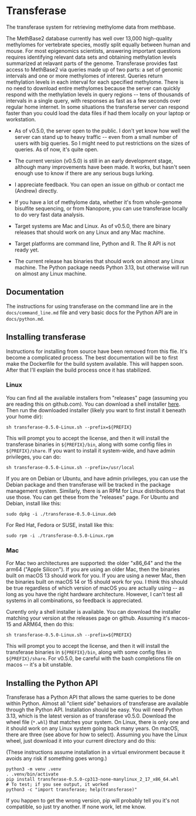 # Transferase

The transferase system for retrieving methylome data from methbase.

The MethBase2 database currently has well over 13,000 high-quality methylomes
for vertebrate species, mostly split equally between human and mouse. For most
epigenomics scientists, answering important questions requires identifying
relevant data sets and obtaining methylation levels summarized at relavant
parts of the genome.  Transferase provides fast access to MethBase2 via
queries made up of two parts: a set of genomic intervals and one or more
methylomes of interest. Queries return methylation levels in each interval for
each specified methylome. There is no need to download entire methylomes
because the server can quickly respond with the methylation levels in query
regions -- tens of thousands of intervals in a single query, with responses as
fast as a few seconds over regular home internet.  In some situations the
transferse server can respond faster than you could load the data files if had
them locally on your laptop or workstation.

- As of v0.5.0, the server open to the public. I don't yet know how well the
  server can stand up to heavy traffic -- even from a small number of users
  with big queries. So I might need to put restrictions on the sizes of
  queries. As of now, it's quite open.

- The current version (v0.5.0) is still in an early development stage,
  although many improvements have been made. It works, but hasn't seen enough
  use to know if there are any serious bugs lurking.

- I appreciate feedback. You can open an issue on github or contact me
  (Andrew) directly.

- If you have a lot of methylome data, whether it's from whole-genome
  bisulfite sequencing, or from Nanopore, you can use transferase locally to
  do very fast data analysis.

- Target systems are Mac and Linux. As of v0.5.0, there are binary releases
  that should work on any Linux and any Mac machine.

- Target platforms are command line, Python and R. The R API is not ready yet.

- The current release has binaries that should work on almost any Linux
  machine. The Python package needs Python 3.13, but otherwise will run on
  almost any Linux machine.

## Documentation

The instructions for using transferase on the command line are in the
`docs/command_line.md` file and very basic docs for the Python API are in
`docs/python.md`.

## Installing transferase

Instructions for installing from source have been removed from this flie. It's
become a complicated process. The best documentation will be to first make the
Dockerfile for the build system available. This will happen soon. After that
I'll explain the build process once it has stabilized.

### Linux

You can find all the available installers from "releases" page (assuming you
are reading this on github.com).  You can download a shell installer
[here](https://github.com/andrewdavidsmith/transferase/releases/download/v0.5.0/transferase-0.5.0-Linux.sh).
Then run the downloaded installer (likely you want to first install it beneath
your home dir):

```console
sh transferase-0.5.0-Linux.sh --prefix=${PREFIX}
```

This will prompt you to accept the license, and then it will install the
transferase binaries in `${PREFIX}/bin`, along with some config files in
`${PREFIX}/share`. If you want to install it system-wide, and have admin
privileges, you can do:

```console
sh transferase-0.5.0-Linux.sh --prefix=/usr/local
```

If you are on Debian or Ubuntu, and have admin privileges, you can use the
Debian package and then transferase will be tracked in the package management
system. Similarly, there is an RPM for Linux distributions that use those. You
can get these from the "releases" page. For Ubuntu and Debian, install like
this:

```console
sudo dpkg -i ./transferase-0.5.0-Linux.deb
```

For Red Hat, Fedora or SUSE, install like this:

```console
sudo rpm -i ./transferase-0.5.0-Linux.rpm
```

### Mac

For Mac two architectures are supported: the older "x86_64" and the the arm64
("Apple Silicon"). If you are using an older Mac, then the binaries built on
macOS 13 should work for you. If you are using a newer Mac, then the binaries
built on macOS 14 or 15 should work for you. I think this should be true
regardless of which version of macOS you are actually using -- as long as you
have the right hardware architecture. However, I can't test all systems in all
combinations, so feedback is appreciated.

Curently only a shell installer is available. You can download the installer
matching your version at the releases page on github. Assuming it's macos-15
and ARM64, then do this:

```
sh transferase-0.5.0-Linux.sh --prefix=${PREFIX}
```

This will prompt you to accept the license, and then it will install the
transferase binaries in `${PREFIX}/bin`, along with some config files in
`${PREFIX}/share`. For v0.5.0, be careful with the bash completions file on
macos -- it's a bit unstable.

## Installing the Python API

Transferase has a Python API that allows the same queries to be done within
Python. Almost all "client side" behaviors of transferase are available
through the Python API. Installation should be easy. You will need Python
3.13, which is the latest version as of transferase v0.5.0. Download the wheel
file (`*.whl`) that matches your system.  On Linux, there is only one and it
should work on any Linux system going back many years. On macOS, there are
three (see above for how to select). Assuming you have the Linux wheel, just
download it into your current directory and do this:

(These instructions assume installation in a virtual environment because it
avoids any risk if something goes wrong.)

```console
python3 -m venv .venv
. .venv/bin/activate
pip install transferase-0.5.0-cp313-none-manylinux_2_17_x86_64.whl
# To test; if you see output, it worked
python3 -c "import transferase; help(transferase)"
```

If you happen to get the wrong version, pip will probably tell you it's not
compatible, so just try another. If none work, let me know.
